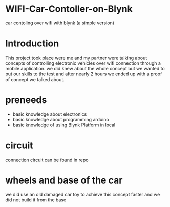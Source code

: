 # WIFI-Car-Contoller-on-Blynk
car contoling over wifi with blynk (a simple version)

# Introduction
This project took place were me and my partner were talking about concepts of controlling electronic vehicles over wifi connection through a mobile application. we did knew about the whole concept but we wanted to put our skills to the test and after nearly 2 hours we ended up with a proof of concept we talked about.

# preneeds
+ basic knowledge about electronics
+ basic knowledge about programming arduino
+ basic knowledge of using Blynk Platform in local 

# circuit
connection circuit can be found in repo

# wheels and base of the car
we did use an old damaged car toy to achieve this concept faster and we did not build it from the base



